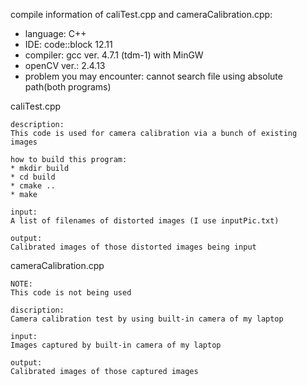 compile information of caliTest.cpp and cameraCalibration.cpp:
* language: C++
* IDE: code::block 12.11
* compiler: gcc ver. 4.7.1 (tdm-1) with MinGW
* openCV ver.: 2.4.13
* problem you may encounter: cannot search file using absolute path(both programs)

caliTest.cpp

	description:
	This code is used for camera calibration via a bunch of existing images
	
	how to build this program:
	* mkdir build
	* cd build
	* cmake ..
	* make
	
	input:
	A list of filenames of distorted images (I use inputPic.txt)
	
	output:
	Calibrated images of those distorted images being input
	
cameraCalibration.cpp

	NOTE:
	This code is not being used 

	discription:
	Camera calibration test by using built-in camera of my laptop
	
	input:
	Images captured by built-in camera of my laptop
	
	output:
	Calibrated images of those captured images
	